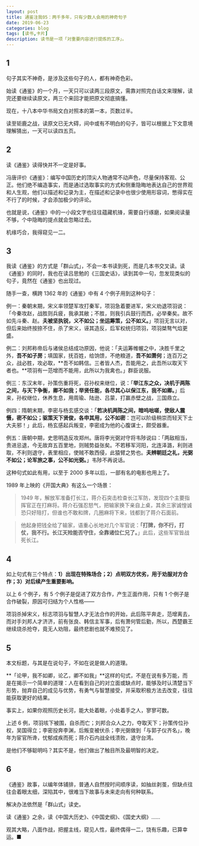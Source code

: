 ```yaml
---
layout: post
title: 通鉴注我05：两千多年，只有少数人会用的神奇句子
date: 2019-06-23
categories: blog
tags: [读书,卡片]
description: 读书是一项「对重要内容进行提炼的工序」。
---
```



## 1

句子其实不神奇，是涉及这些句子的人，都有神奇色彩。

始读《通鉴》的一个月，一天只可以读两三段原文，需靠对照完白话文来理解，读完还要继续读原文，两三个来回才能把原文彻底搞懂。

现在，十八本中华书局文白对照本的第一本，页数过半。

读至钜鹿之战，读原文已无大碍，间中或有不明白的句子，皆可以根据上下文意境理解猜出，一天可以读四五页。

## 2

读《通鉴》读得快并不一定是好事。

冯唐评价《通鉴》：编写中国历史的顶尖人物通常不动声色，尽量保持客观、公正。他们绝不编造事实，而是通过选取事实的方式和侧重隐晦地表达自己的世界观和人生观，他们以描述和记录为主，在描述和记录中也很少使用形容词，憋得实在不行了的时候，才会添加极少的评论。

也就是说，《通鉴》中的一小段文字也往往蕴藏机锋，需要自行琢磨，如果阅读量不够，个中隐晦的提点就会忽略过去。

机缘巧合，我得窥见一二。

## 3

我读《通鉴》的方式是「群山式」，不会一本书读到死，而是几本书交叉读。读《通鉴》的同时，我也在读吕思勉的《三国史话》，读到其中一句，忽发现类似的句子，竟然在《通鉴》也出现过。

随手一查，横跨 1362 年的《通鉴》中有 4 个例子用到这种句子：

例一：秦朝末期，宋义率领楚军攻打秦军，项羽急着要进军，宋义劝退项羽说：「今秦攻赵，战胜则兵疲，我承其敝；不胜，则我引兵鼓行而西，必举秦矣。故不如先斗秦、赵。**夫被坚执锐，义不如公；坐运筹策，公不如义。**」项羽无言以对，但后来始终按捺不住，杀了宋义，诬其造反，后军权统归项羽，项羽桀骜气焰更盛。

例二：刘邦称帝后与诸侯总结成功原因，他说：「夫运筹帷幄之中，决胜千里之外，**吾不如子房**；填国家，抚百姓，给饷馈，不绝粮道，**吾不如萧何**；连百万之众，战必胜，攻必取，**吾不如韩信。三者皆人杰，吾能用之，此吾所以取天下者也。**项羽有一范增而不能用，此所以为我禽也。」群臣说服。

例三：东汉末年，孙策伤重将死，召孙权来继位，说：「**举江东之众，决机于两陈之间，与天下争衡，卿不如我；举贤任能，各尽其心以保江东，我不如卿。**」后来，孙权继位，休养生息，用周瑜、陆逊、吕蒙，打赢赤壁之战，三国鼎立。

例四：隋朝末期，李密与杨玄感交谈：「**若决机两陈之间，暗呜咄嗟，使敌人震慑，密不如公；驱策天下贤俊，各申其用，公不如密**：岂可以阶级稍崇而轻天下士大夫邪！」此后，杨玄感起兵叛变，李密成为他的心腹谋士，颇受器重。

例五：唐朝中期，史思明造反攻郑州。唐将李光弼对守将韦陟说曰：「两敌相当，贵进忌退，今无故弃五百里地，则贼势益张矣。不若移军河阳，北连泽潞，利则进取，不利则退守，表里相应，使贼不敢西侵，此猿臂之势也。**夫辨朝廷之礼，光弼不如公；论军旅之事，公不如光弼。**」韦陟不再说话。

这种句式如此有用，以至于 2000 多年以后，一部有名的电影也用上了。

1989 年上映的《开国大典》有这么一个场景：

> 1949 年，解放军准备打长江，蒋介石突击检查长江军防，发现四个主要指挥官正在打麻将。蒋介石强忍怒气，把输家换下亲自上桌，其余三家诚惶诚恐只好陪打，但谁也不敢和牌，几圈麻将下来，钱都到了蒋介石面前。

> 他起身把钱全给了输家，语重心长地对几个军官说：**「打牌，你不行，打仗，我不行。长江天险能否守住，全靠诸位仁兄了。**」此后，这些军官皆战死长江。

## 4

如上句式有三个特点：**1）出现在特殊场合；2）点明双方优劣，用于劝服对方合作；3）对后续产生重要影响。**

以上 6 个例子，有 5 个例子是促进了双方合作，产生正面作用，只有 1 个例子是合作破裂，原因可归结为个人性格——

项羽杀掉宋义，标志项羽与智慧人才无法合作的开始，此后陈平奔走，范增离去，而对手刘邦人才济济，前有张良、韩信主军事，后有萧何管后勤，所以，西楚霸王继续烧杀抢夺，竟无人劝阻，最终悲剧也就不难预见了。

## 5

本文标题，与其是在说句子，不如在说是做人的道理。

**「论甲，我不如卿，论乙，卿不如我」**这样的句式，不是在说有多万能，而是在揭示一个简单的道理：人在看到自己的对立面或缺点时，能够及时认清楚当下形势，抛弃自己的成见与优势，有勇气与智慧接受，并采取积极方法去改变，往往能获取更好的结果。

事实上，如果你观照历史长河，能大处着眼，小处着手之人，寥寥可数。

上述 6 例，项羽垓下被围，自杀而亡；刘邦合众人之力，夺取天下；孙策传位孙权，吴国得立；李密投奔李渊，后叛变被伏杀；李光弼做到「与郭子仪齐名」，晚年为宦官所谗，忧郁成疾而死；蒋介石内战全线溃败，退守台湾。

是他们不够聪明吗？其实不是，他们做出了触目所及最明智的决定。

## 6

《通鉴》故事，以编年体铺排，普通人自然按时间顺序读，如抽丝剥茧，但缺点往往会着眼太细，深陷其中，很难当下故事与未来走向有何种联系。

解决办法依然是「群山式」读史。

读《通鉴》之余，读《中国大历史》、《中国史纲》、《国史大纲》……

观其大略，八面作战，把握主线，窥见人性，最终偶得一二，饶有乐趣，已算幸运。■



